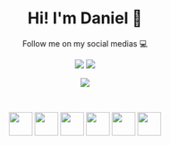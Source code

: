<div>
  <h1 align="center">
    Hi! I'm Daniel 👋
  </h1>
  <p align="center">
    Follow me on my social medias 💻
  </p>
</div>
<div>
  <p align="center">
    <a href="https://linkedin.com/in/dansouzaeu" target="_blank"><img src="https://img.shields.io/badge/LinkedIn-0077B5?style=for-the-badge&logo=linkedin&logoColor=white" /></a>
    <a href="https://t.me/dansouzaeu" target="_blank"><img src="https://img.shields.io/badge/Telegram-2CA5E0?style=for-the-badge&logo=telegram&logoColor=white" /></a>
  </p>
</div>
<div>
  <p align="center">
    <picture>
      <img src="https://github-readme-stats.vercel.app/api?username=dansouzaeu&count_private=true&show_icons=true&theme=dracula" />
    </picture>
  </p>
</div><br>
<div>
  <p align="center">
    <picture><img src="https://cdn.jsdelivr.net/gh/devicons/devicon/icons/microsoftsqlserver/microsoftsqlserver-plain-wordmark.svg" width=42px /></picture>
    <picture><img src="https://cdn.jsdelivr.net/gh/devicons/devicon/icons/python/python-original-wordmark.svg" width=42px /></picture>
    <picture><img src="https://cdn.jsdelivr.net/gh/devicons/devicon/icons/html5/html5-original-wordmark.svg" width=42px /></picture>
    <picture><img src="https://cdn.jsdelivr.net/gh/devicons/devicon/icons/css3/css3-original-wordmark.svg" width=42px /></picture>
    <picture><img src="https://cdn.jsdelivr.net/gh/devicons/devicon/icons/vscode/vscode-original-wordmark.svg" width=42px /></picture>
    <picture><img src="https://cdn.jsdelivr.net/gh/devicons/devicon/icons/mysql/mysql-original-wordmark.svg" width=42px /></picture>
  </p>
</div>
